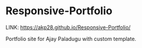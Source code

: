 # Responsive-Portfolio

LINK: https://akp28.github.io/Responsive-Portfolio/

Portfolio site for Ajay Paladugu with custom template.
